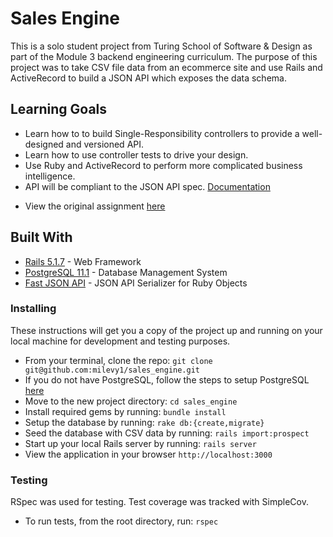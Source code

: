 # Sales Engine

This is a solo student project from Turing School of Software & Design as part of the Module 3 backend engineering curriculum.  The purpose of this project was to take CSV file data from an ecommerce site and use Rails and ActiveRecord to build a JSON API which exposes the data schema.

## Learning Goals
* Learn how to to build Single-Responsibility controllers to provide a well-designed and versioned API.
* Learn how to use controller tests to drive your design.
* Use Ruby and ActiveRecord to perform more complicated business intelligence.
* API will be compliant to the JSON API spec. [Documentation](https://jsonapi.org/)

- View the original assignment [here](http://backend.turing.io/module3/projects/rails_engine)

## Built With

* [Rails 5.1.7](https://rubyonrails.org/) - Web Framework
* [PostgreSQL 11.1](https://postgresapp.com/) - Database Management System
* [Fast JSON API](https://github.com/Netflix/fast_jsonapi) - JSON API Serializer for Ruby Objects


### Installing

These instructions will get you a copy of the project up and running on your local machine for development and testing purposes.

- From your terminal, clone the repo: ```git clone git@github.com:milevy1/sales_engine.git```
- If you do not have PostgreSQL, follow the steps to setup PostgreSQL [here](https://postgresapp.com/)
- Move to the new project directory: ```cd sales_engine```
- Install required gems by running: ```bundle install```
- Setup the database by running: ```rake db:{create,migrate}```
- Seed the database with CSV data by running: ```rails import:prospect```
- Start up your local Rails server by running: ```rails server```
- View the application in your browser ```http://localhost:3000```


### Testing

RSpec was used for testing.  Test coverage was tracked with SimpleCov.

- To run tests, from the root directory, run: ```rspec```
